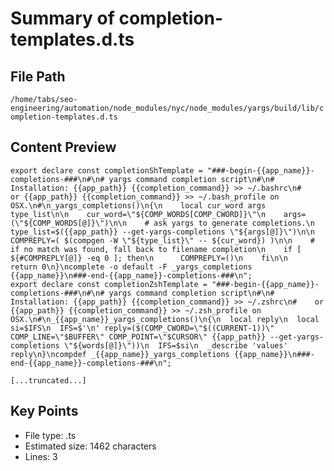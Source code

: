 # Summary of completion-templates.d.ts
  
## File Path
`/home/tabs/seo-engineering/automation/node_modules/nyc/node_modules/yargs/build/lib/completion-templates.d.ts`

## Content Preview
```
export declare const completionShTemplate = "###-begin-{{app_name}}-completions-###\n#\n# yargs command completion script\n#\n# Installation: {{app_path}} {{completion_command}} >> ~/.bashrc\n#    or {{app_path}} {{completion_command}} >> ~/.bash_profile on OSX.\n#\n_yargs_completions()\n{\n    local cur_word args type_list\n\n    cur_word=\"${COMP_WORDS[COMP_CWORD]}\"\n    args=(\"${COMP_WORDS[@]}\")\n\n    # ask yargs to generate completions.\n    type_list=$({{app_path}} --get-yargs-completions \"${args[@]}\")\n\n    COMPREPLY=( $(compgen -W \"${type_list}\" -- ${cur_word}) )\n\n    # if no match was found, fall back to filename completion\n    if [ ${#COMPREPLY[@]} -eq 0 ]; then\n      COMPREPLY=()\n    fi\n\n    return 0\n}\ncomplete -o default -F _yargs_completions {{app_name}}\n###-end-{{app_name}}-completions-###\n";
export declare const completionZshTemplate = "###-begin-{{app_name}}-completions-###\n#\n# yargs command completion script\n#\n# Installation: {{app_path}} {{completion_command}} >> ~/.zshrc\n#    or {{app_path}} {{completion_command}} >> ~/.zsh_profile on OSX.\n#\n_{{app_name}}_yargs_completions()\n{\n  local reply\n  local si=$IFS\n  IFS=$'\n' reply=($(COMP_CWORD=\"$((CURRENT-1))\" COMP_LINE=\"$BUFFER\" COMP_POINT=\"$CURSOR\" {{app_path}} --get-yargs-completions \"${words[@]}\"))\n  IFS=$si\n  _describe 'values' reply\n}\ncompdef _{{app_name}}_yargs_completions {{app_name}}\n###-end-{{app_name}}-completions-###\n";

[...truncated...]
```

## Key Points
- File type: .ts
- Estimated size: 1462 characters
- Lines: 3
